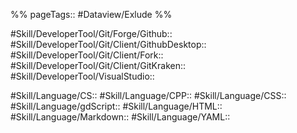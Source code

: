 %%
pageTags:: #Dataview/Exlude 
%%

#Skill/DeveloperTool/Git/Forge/Github:: 
#Skill/DeveloperTool/Git/Client/GithubDesktop:: 
#Skill/DeveloperTool/Git/Client/Fork:: 
#Skill/DeveloperTool/Git/Client/GitKraken:: 
#Skill/DeveloperTool/VisualStudio:: 

#Skill/Language/CS:: 
#Skill/Language/CPP:: 
#Skill/Language/CSS:: 
#Skill/Language/gdScript:: 
#Skill/Language/HTML:: 
#Skill/Language/Markdown:: 
#Skill/Language/YAML:: 